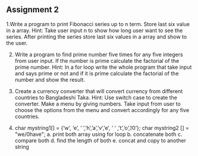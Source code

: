 Assignment 2
---

1.Write a program to print Fibonacci series up to n term. Store last six value in a array.
Hint: Take user input n to show how long user want to see the series. After printing
the series store last six values in a array and show to the user.

2. Write a program to find prime number five times for any five integers from user input.
If the number is prime calculate the factorial of the prime number.
Hint: In a for loop write the whole program that take input and says prime or not and if it is
prime calculate the factorial of the number and show the result.

3. Create a currency converter that will convert currency from different countries
to Bangladeshi Taka.
Hint: Use switch case to create the converter. Make a menu by giving numbers. Take
input from user to choose the options from the menu and convert accordingly for any
five countries.

4. char mystring1[] = {‘w’, ‘e’, ’ ’,’h’,’a’,’v’,’e’, ’ ’ ,’t’,’o’,’/0’};
char mystring2 [] = "we/0have";
a. print both array using for loop
b. concatenate both
c. compare both
d. find the length of both
e. concat and copy to another string
